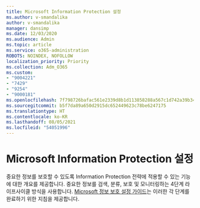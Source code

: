 ```yaml
---
title: Microsoft Information Protection 설정
ms.author: v-smandalika
author: v-smandalika
manager: dansimp
ms.date: 12/03/2020
ms.audience: Admin
ms.topic: article
ms.service: o365-administration
ROBOTS: NOINDEX, NOFOLLOW
localization_priority: Priority
ms.collection: Adm_O365
ms.custom:
- "9004221"
- "7429"
- "9254"
- "9000181"
ms.openlocfilehash: 7f798726bafac561e2339d8b1d113858288a567c1d742a39b34cb86731a68b68
ms.sourcegitcommit: b5f7da89a650d2915dc652449623c78be6247175
ms.translationtype: HT
ms.contentlocale: ko-KR
ms.lasthandoff: 08/05/2021
ms.locfileid: "54051996"
---
```

# <a name="set-up-microsoft-information-protection"></a>Microsoft Information Protection 설정

중요한 정보를 보호할 수 있도록 Information Protection 전략에 적용할 수 있는 기능에 대한 개요를 제공합니다. 중요한 정보를 검색, 분류, 보호 및 모니터링하는 4단계 라이프사이클 방식을 사용합니다. [Microsoft 정보 보호 설정 가이드](https://go.microsoft.com/fwlink/?linkid=2146619)는 이러한 각 단계를 완료하기 위한 지침을 제공합니다.
